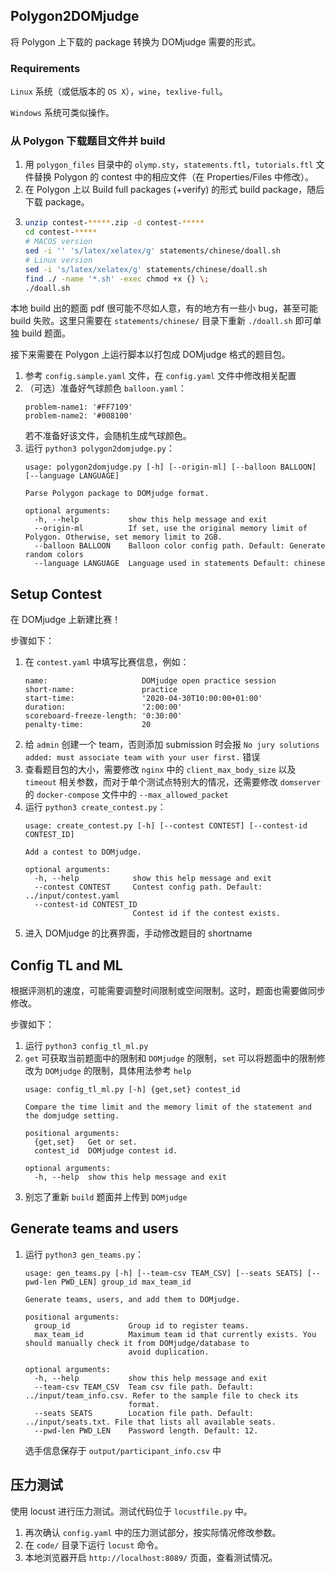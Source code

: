 ## Polygon2DOMjudge

将 Polygon 上下载的 package 转换为 DOMjudge 需要的形式。

### Requirements

`Linux` 系统（或低版本的 `OS X`），`wine`，`texlive-full`。

`Windows` 系统可类似操作。

### 从 Polygon 下载题目文件并 build

1. 用 `polygon_files` 目录中的 `olymp.sty`，`statements.ftl`，`tutorials.ftl` 文件替换 Polygon 的 contest 中的相应文件（在 Properties/Files 中修改）。
2. 在 Polygon 上以 Build full packages (+verify) 的形式 build package，随后下载 package。
3. ```sh
   unzip contest-*****.zip -d contest-*****
   cd contest-*****
   # MACOS version
   sed -i '' 's/latex/xelatex/g' statements/chinese/doall.sh
   # Linux version
   sed -i 's/latex/xelatex/g' statements/chinese/doall.sh
   find ./ -name '*.sh' -exec chmod +x {} \;
   ./doall.sh
   ```

本地 build 出的题面 pdf 很可能不尽如人意，有的地方有一些小 bug，甚至可能 build 失败。这里只需要在 `statements/chinese/` 目录下重新 `./doall.sh` 即可单独 build 题面。

接下来需要在 Polygon 上运行脚本以打包成 DOMjudge 格式的题目包。

1. 参考 `config.sample.yaml` 文件，在 `config.yaml` 文件中修改相关配置
2. （可选）准备好气球颜色 `balloon.yaml`：
   ```
   problem-name1: '#FF7109'
   problem-name2: '#008100'
   ```
   若不准备好该文件，会随机生成气球颜色。
3. 运行 `python3 polygon2domjudge.py`：
   ```
   usage: polygon2domjudge.py [-h] [--origin-ml] [--balloon BALLOON] [--language LANGUAGE]

   Parse Polygon package to DOMjudge format.
   
   optional arguments:
     -h, --help           show this help message and exit
     --origin-ml          If set, use the original memory limit of Polygon. Otherwise, set memory limit to 2GB.
     --balloon BALLOON    Balloon color config path. Default: Generate random colors
     --language LANGUAGE  Language used in statements Default: chinese
   ```

## Setup Contest

在 DOMjudge 上新建比赛！

步骤如下：

1. 在 `contest.yaml` 中填写比赛信息，例如：
   ```
   name:                     DOMjudge open practice session
   short-name:               practice
   start-time:               '2020-04-30T10:00:00+01:00'
   duration:                 '2:00:00'
   scoreboard-freeze-length: '0:30:00'
   penalty-time:             20
   ```
2. 给 `admin` 创建一个 team，否则添加 submission 时会报 `No jury solutions added: must associate team with your user first.` 错误 
3. 查看题目包的大小，需要修改 `nginx` 中的 `client_max_body_size` 以及 `timeout` 相关参数，而对于单个测试点特别大的情况，还需要修改 `domserver` 的 `docker-compose` 文件中的 `--max_allowed_packet`
4. 运行 `python3 create_contest.py`：
   ```
   usage: create_contest.py [-h] [--contest CONTEST] [--contest-id CONTEST_ID]

   Add a contest to DOMjudge.
   
   optional arguments:
     -h, --help            show this help message and exit
     --contest CONTEST     Contest config path. Default: ../input/contest.yaml
     --contest-id CONTEST_ID
                           Contest id if the contest exists.
   ```
5. 进入 DOMjudge 的比赛界面，手动修改题目的 shortname

## Config TL and ML

根据评测机的速度，可能需要调整时间限制或空间限制。这时，题面也需要做同步修改。

步骤如下：

1. 运行 `python3 config_tl_ml.py`
2. `get` 可获取当前题面中的限制和 `DOMjudge` 的限制，`set` 可以将题面中的限制修改为 `DOMjudge` 的限制，具体用法参考 `help`
   ```
   usage: config_tl_ml.py [-h] {get,set} contest_id

   Compare the time limit and the memory limit of the statement and the domjudge setting.
   
   positional arguments:
     {get,set}   Get or set.
     contest_id  DOMjudge contest id.
   
   optional arguments:
     -h, --help  show this help message and exit
   ```
3. 别忘了重新 `build` 题面并上传到 `DOMjudge`

## Generate teams and users

1. 运行 `python3 gen_teams.py`：
   ```
   usage: gen_teams.py [-h] [--team-csv TEAM_CSV] [--seats SEATS] [--pwd-len PWD_LEN] group_id max_team_id

   Generate teams, users, and add them to DOMjudge.
   
   positional arguments:
     group_id             Group id to register teams.
     max_team_id          Maximum team id that currently exists. You should manually check it from DOMjudge/database to
                          avoid duplication.
   
   optional arguments:
     -h, --help           show this help message and exit
     --team-csv TEAM_CSV  Team csv file path. Default: ../input/team_info.csv. Refer to the sample file to check its
                          format.
     --seats SEATS        Location file path. Default: ../input/seats.txt. File that lists all available seats.
     --pwd-len PWD_LEN    Password length. Default: 12.
   ```
   选手信息保存于 `output/participant_info.csv` 中

## 压力测试

使用 locust 进行压力测试。测试代码位于 `locustfile.py` 中。

1. 再次确认 `config.yaml` 中的压力测试部分，按实际情况修改参数。
2. 在 `code/` 目录下运行 `locust` 命令。
3. 本地浏览器开启 `http://localhost:8089/` 页面，查看测试情况。